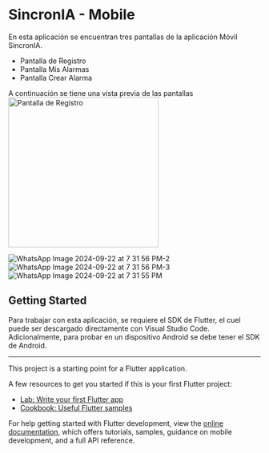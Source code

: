 # SincronIA - Mobile
En esta aplicación se encuentran tres pantallas de la aplicación Móvil SincronIA.

- Pantalla de Registro
- Pantalla Mis Alarmas
- Pantalla Crear Alarma
  
A continuación se tiene una vista previa de las pantallas
<img src="![WhatsApp Image 2024-09-22 at 7 31 56 PM](https://github.com/user-attachments/assets/56bf361d-fa17-43d4-bae5-7efe4f2dd331)" alt="Pantalla de Registro" width="300"/>


![WhatsApp Image 2024-09-22 at 7 31 56 PM-2](https://github.com/user-attachments/assets/302d150c-bff4-4b89-be61-6f8ed6eb21b3)
![WhatsApp Image 2024-09-22 at 7 31 56 PM-3](https://github.com/user-attachments/assets/6f2e0bf2-34dd-4f67-8080-581634595454)
![WhatsApp Image 2024-09-22 at 7 31 55 PM](https://github.com/user-attachments/assets/856816a9-55de-4f0c-8808-7c7e07f7156e)


## Getting Started
Para trabajar con esta aplicación, se requiere el SDK de Flutter, el cuel puede ser descargado directamente con Visual Studio Code. Adicionalmente, para probar en un dispositivo Android se debe tener el SDK de Android.

____________________________________________________________
This project is a starting point for a Flutter application.

A few resources to get you started if this is your first Flutter project:

- [Lab: Write your first Flutter app](https://docs.flutter.dev/get-started/codelab)
- [Cookbook: Useful Flutter samples](https://docs.flutter.dev/cookbook)

For help getting started with Flutter development, view the
[online documentation](https://docs.flutter.dev/), which offers tutorials,
samples, guidance on mobile development, and a full API reference.
